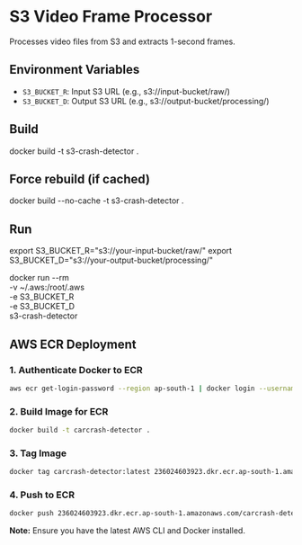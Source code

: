 # S3 Video Frame Processor

Processes video files from S3 and extracts 1-second frames.

## Environment Variables
- `S3_BUCKET_R`: Input S3 URL (e.g., s3://input-bucket/raw/)
- `S3_BUCKET_D`: Output S3 URL (e.g., s3://output-bucket/processing/)

## Build
docker build -t s3-crash-detector .

## Force rebuild (if cached)
docker build --no-cache -t s3-crash-detector .

## Run
export S3_BUCKET_R="s3://your-input-bucket/raw/"
export S3_BUCKET_D="s3://your-output-bucket/processing/"

docker run --rm \
  -v ~/.aws:/root/.aws \
  -e S3_BUCKET_R \
  -e S3_BUCKET_D \
  s3-crash-detector

## AWS ECR Deployment

### 1. Authenticate Docker to ECR
```bash
aws ecr get-login-password --region ap-south-1 | docker login --username AWS --password-stdin 236024603923.dkr.ecr.ap-south-1.amazonaws.com
```

### 2. Build Image for ECR
```bash
docker build -t carcrash-detector .
```

### 3. Tag Image
```bash
docker tag carcrash-detector:latest 236024603923.dkr.ecr.ap-south-1.amazonaws.com/carcrash-detector:latest
```

### 4. Push to ECR
```bash
docker push 236024603923.dkr.ecr.ap-south-1.amazonaws.com/carcrash-detector:latest
```

**Note:** Ensure you have the latest AWS CLI and Docker installed.